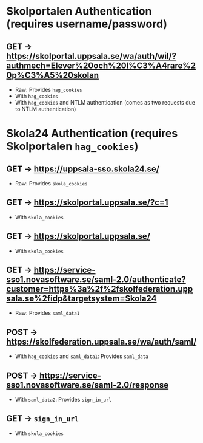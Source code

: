 # Skolportalen Authentication (requires username/password)

## GET -> https://skolportal.uppsala.se/wa/auth/wil/?authmech=Elever%20och%20l%C3%A4rare%20p%C3%A5%20skolan

- Raw: Provides `hag_cookies`
- With `hag_cookies`
- With `hag_cookies` and NTLM authentication (comes as two requests due to NTLM authentication)

# Skola24 Authentication (requires Skolportalen `hag_cookies`)

## GET -> https://uppsala-sso.skola24.se/

- Raw: Provides `skola_cookies`

## GET -> https://skolportal.uppsala.se/?c=1

- With `skola_cookies`

## GET -> https://skolportal.uppsala.se/

- With `skola_cookies`

## GET -> https://service-sso1.novasoftware.se/saml-2.0/authenticate?customer=https%3a%2f%2fskolfederation.uppsala.se%2fidp&targetsystem=Skola24

- Raw: Provides `saml_data1`

## POST -> https://skolfederation.uppsala.se/wa/auth/saml/

- With `hag_cookies` and `saml_data1`: Provides `saml_data`

## POST -> https://service-sso1.novasoftware.se/saml-2.0/response

- With `saml_data2`: Provides `sign_in_url`

## GET -> `sign_in_url`

- With `skola_cookies`
